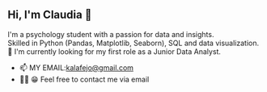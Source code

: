 ## Hi, I'm Claudia 👋  
I'm a psychology student with a passion for data and insights.  
Skilled in Python (Pandas, Matplotlib, Seaborn), SQL and data visualization.  
💞️ I'm currently looking for my first role as a Junior Data Analyst. 
* 📫 MY EMAIL:kalafejo@gmail.com
*  🙋‍♀️ 😁 Feel free to contact me via email
<!---
claudia13062013/claudia13062013 is a ✨ special ✨ repository because its `README.md` (this file) appears on your GitHub profile.
You can click the Preview link to take a look at your changes.
--->
